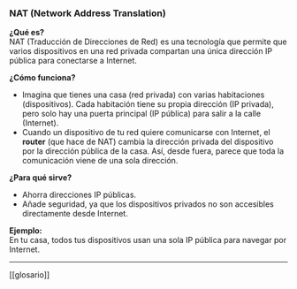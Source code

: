
### **NAT (Network Address Translation)**

**¿Qué es?**  
NAT (Traducción de Direcciones de Red) es una tecnología que permite que varios dispositivos en una red privada compartan una única dirección IP pública para conectarse a Internet.

**¿Cómo funciona?**

- Imagina que tienes una casa (red privada) con varias habitaciones (dispositivos). Cada habitación tiene su propia dirección (IP privada), pero solo hay una puerta principal (IP pública) para salir a la calle (Internet).
- Cuando un dispositivo de tu red quiere comunicarse con Internet, el **router** (que hace de NAT) cambia la dirección privada del dispositivo por la dirección pública de la casa. Así, desde fuera, parece que toda la comunicación viene de una sola dirección.

**¿Para qué sirve?**

- Ahorra direcciones IP públicas.
- Añade seguridad, ya que los dispositivos privados no son accesibles directamente desde Internet.

**Ejemplo:**  
En tu casa, todos tus dispositivos usan una sola IP pública para navegar por Internet.

---

[[glosario]]
